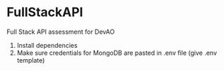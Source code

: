 # FullStackAPI
Full Stack API assessment for DevAO

1. Install dependencies
2. Make sure credentials for MongoDB are pasted in .env file (give .env template)